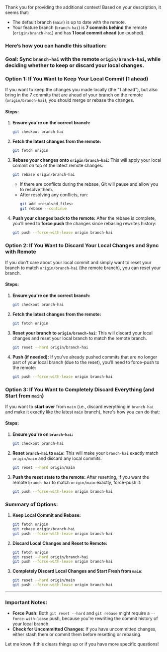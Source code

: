 Thank you for providing the additional context! Based on your description, it seems that:

- The default branch (`main`) is up to date with the remote.
- Your feature branch (`branch-hai`) is **7 commits behind** the remote (`origin/branch-hai`) and has **1 local commit ahead** (un-pushed).

### Here’s how you can handle this situation:

### **Goal:** Sync `branch-hai` with the remote `origin/branch-hai`, while deciding whether to keep or discard your local changes.

### Option 1: **If You Want to Keep Your Local Commit (1 ahead)**

If you want to keep the changes you made locally (the "1 ahead"), but also bring in the 7 commits that are ahead of your branch on the remote (`origin/branch-hai`), you should merge or rebase the changes.

#### Steps:
1. **Ensure you're on the correct branch:**
   ```bash
   git checkout branch-hai
   ```

2. **Fetch the latest changes from the remote:**
   ```bash
   git fetch origin
   ```

3. **Rebase your changes onto `origin/branch-hai`:**
   This will apply your local commit on top of the latest remote changes.

   ```bash
   git rebase origin/branch-hai
   ```

   - If there are conflicts during the rebase, Git will pause and allow you to resolve them.
   - After resolving any conflicts, run:
     ```bash
     git add <resolved_files>
     git rebase --continue
     ```

4. **Push your changes back to the remote:**
   After the rebase is complete, you’ll need to **force push** the changes since rebasing rewrites history:

   ```bash
   git push --force-with-lease origin branch-hai
   ```

### Option 2: **If You Want to Discard Your Local Changes and Sync with Remote**

If you don't care about your local commit and simply want to reset your branch to match `origin/branch-hai` (the remote branch), you can reset your branch.

#### Steps:
1. **Ensure you're on the correct branch:**
   ```bash
   git checkout branch-hai
   ```

2. **Fetch the latest changes from the remote:**
   ```bash
   git fetch origin
   ```

3. **Reset your branch to `origin/branch-hai`:**
   This will discard your local changes and reset your local branch to match the remote branch.

   ```bash
   git reset --hard origin/branch-hai
   ```

4. **Push (if needed):**
   If you've already pushed commits that are no longer part of your local branch (due to the reset), you'll need to force-push to the remote:

   ```bash
   git push --force-with-lease origin branch-hai
   ```

### Option 3: **If You Want to Completely Discard Everything (and Start from `main`)**

If you want to **start over** from `main` (i.e., discard everything in `branch-hai` and make it exactly like the latest `main` branch), here's how you can do that:

#### Steps:
1. **Ensure you're on `branch-hai`:**
   ```bash
   git checkout branch-hai
   ```

2. **Reset `branch-hai` to `main`:**
   This will make your `branch-hai` exactly match `origin/main` and discard any local commits.

   ```bash
   git reset --hard origin/main
   ```

3. **Push the reset state to the remote:**
   After resetting, if you want the remote `branch-hai` to match `origin/main` exactly, force-push it:

   ```bash
   git push --force-with-lease origin branch-hai
   ```

### Summary of Options:

1. **Keep Local Commit and Rebase:**
   ```bash
   git fetch origin
   git rebase origin/branch-hai
   git push --force-with-lease origin branch-hai
   ```

2. **Discard Local Changes and Reset to Remote:**
   ```bash
   git fetch origin
   git reset --hard origin/branch-hai
   git push --force-with-lease origin branch-hai
   ```

3. **Completely Discard Local Changes and Start Fresh from `main`:**
   ```bash
   git reset --hard origin/main
   git push --force-with-lease origin branch-hai
   ```

---

### Important Notes:
- **Force Push:** Both `git reset --hard` and `git rebase` might require a `--force-with-lease` push, because you're rewriting the commit history of your local branch.
- **Check for Uncommitted Changes:** If you have uncommitted changes, either stash them or commit them before resetting or rebasing.

Let me know if this clears things up or if you have more specific questions!